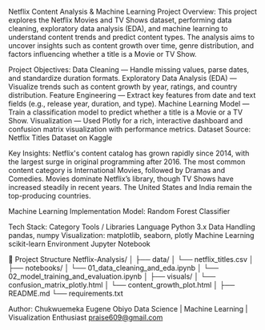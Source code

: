 Netflix Content Analysis & Machine Learning Project
Overview:
This project explores the Netflix Movies and TV Shows dataset, performing data cleaning, exploratory data analysis (EDA), and machine learning to understand content trends and predict content types. The analysis aims to uncover insights such as content growth over time, genre distribution, and factors influencing whether a title is a Movie or TV Show.

Project Objectives:
Data Cleaning — Handle missing values, parse dates, and standardize duration formats.
Exploratory Data Analysis (EDA) — Visualize trends such as content growth by year, ratings, and country distribution.
Feature Engineering — Extract key features from date and text fields (e.g., release year, duration, and type).
Machine Learning Model — Train a classification model to predict whether a title is a Movie or a TV Show.
Visualization — Used Plotly for a rich, interactive dashboard and confusion matrix visualization with performance metrics.
Dataset Source: Netflix Titles Dataset on Kaggle

Key Insights:
Netflix's content catalog has grown rapidly since 2014, with the largest surge in original programming after 2016.
The most common content category is International Movies, followed by Dramas and Comedies.
Movies dominate Netflix’s library, though TV Shows have increased steadily in recent years.
The United States and India remain the top-producing countries.

Machine Learning Implementation Model:
Random Forest Classifier

Tech Stack:
Category	Tools / Libraries
Language	Python 3.x
Data Handling	pandas, numpy
Visualization: matplotlib, seaborn, plotly
Machine Learning	scikit-learn
Environment	Jupyter Notebook

📁 Project Structure
Netflix-Analysis/
│
├── data/
│   └── netflix_titles.csv
│
├── notebooks/
│   └── 01_data_cleaning_and_eda.ipynb
│   └── 02_model_training_and_evaluation.ipynb
│
├── visuals/
│   └── confusion_matrix_plotly.html
│   └── content_growth_plot.html
│
├── README.md
└── requirements.txt

Author:
Chukwuemeka Eugene Obiyo
Data Science | Machine Learning | Visualization Enthusiast
praise609@gmail.com

